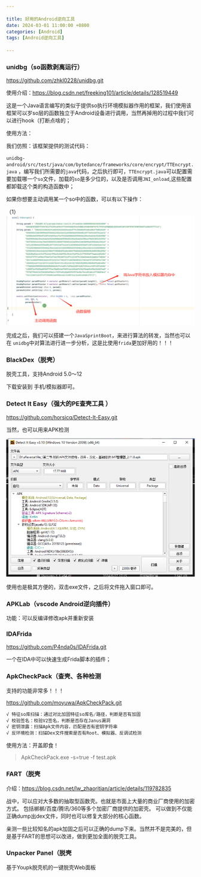 ```yaml
---

title: 好用的Android逆向工具
date: 2024-03-01 11:00:00 +0800
categories: [Android]
tags: [Android逆向工具]

---
```


### unidbg（so函数剥离运行）

https://github.com/zhkl0228/unidbg.git



使用介绍：https://blog.csdn.net/freeking101/article/details/128519449

这是一个Java语言编写的类似于提供so执行环境模拟器作用的框架，我们使用该框架可以岁so层的函数独立于Android设备进行调用，当然再掉用的过程中我们可以进行hook（打断点啥的；

使用方法：

我们仿照：该框架提供的测试代码：

`unidbg-android/src/test/java/com/bytedance/frameworks/core/encrypt/TTEncrypt.java` ，编写我们所需要的`java`代码，之后执行即可，`TTEncrypt.java`可以配置需要加载哪一个`so`文件，加载的`so`是多少位的，以及是否调用`JNI_onload`,这些配置都卸载这个类的构造函数中；

如果你想要主动调用某一个so中的函数，可以有以下操作：

（1）![1719739779269](/assets/image/2024-03-01-好用的Android逆向工具/1719739779269.png)



完成之后，我们可以搭建一个`JavaSprintBoot`，来进行算法的转发，当然也可以在 `unidbg`中对算法进行进一步分析，这是比使用`frida`更加好用的！！！	



### BlackDex（脱壳）

脱壳工具，支持Android 5.0～12

下载安装到 手机/模拟器即可。



### Detect It Easy（强大的PE查壳工具 ）

https://github.com/horsicq/Detect-It-Easy.git

当然，也可以用来APK检测

![1719741909728](/assets/image/2024-03-01-好用的Android逆向工具/1719741909728.png)



使用也是极其方便的，双击exe文件，之后将文件拖入窗口即可。



### APKLab（vscode Android逆向插件）

功能：可以反编译修改apk并重新安装



### IDAFrida

https://github.com/P4nda0s/IDAFrida.git

一个在IDA中可以快速生成Frida脚本的插件；



### ApkCheckPack（查壳、各种检测

支持的功能非常多！！！

https://github.com/moyuwa/ApkCheckPack.git

```js
√ 特征so库扫描：通过对比加固特征so库名/路径，判断是否有加固
√ 校验签名：校验V2签名，判断是否存在Janus漏洞
√ 密钥泄露：扫描Apk文件内容，匹配是否有密钥字符串
√ 反环境检测：扫描Dex文件搜索是否有Root、模拟器、反调试检测
```
使用方法：开盖即食！

>  ApkCheckPack.exe -s=true -f test.apk

### FART（脱壳

介绍：https://blog.csdn.net/lw_zhaoritian/article/details/119782835

战中，可以应对大多数的抽取型函数壳。也就是市面上大量的商业厂商使用的加密方式。
包括梆梆/百度/腾讯/360等多个加密厂商提供的加密壳。
可以做到不仅能正确dump出dex文件，同时也可以修复大部分的核心函数。

亲测一些比较知名的apk加固之后可以正确的dump下来。当然并不是完美的，但是基于FART的思想可以改进，做到更加全面的脱壳工具。



### Unpacker Panel（脱壳

基于Youpk脱壳机的一键脱壳Web面板 

